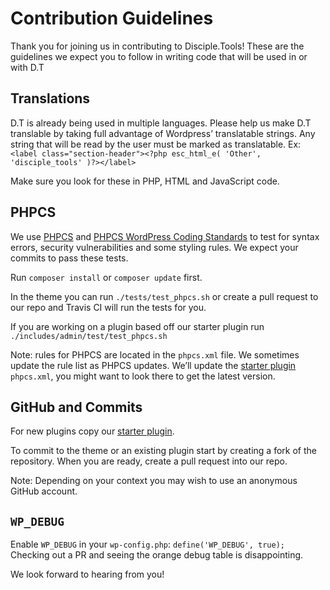 # Contribution Guidelines

Thank you for joining us in contributing to Disciple.Tools! These are the guidelines we expect you to follow in writing code that will be used in or with D.T

## Translations

D.T is already being used in multiple languages. Please help us make D.T translable by taking full advantage of Wordpress’ translatable strings. Any string that will be read by the user must be marked as translatable. Ex: `<label class="section-header"><?php esc_html_e( 'Other', 'disciple_tools' )?></label>`

Make sure you look for these in PHP, HTML and JavaScript code.

## PHPCS

We use [PHPCS](https://github.com/squizlabs/PHP_CodeSniffer) and [PHPCS WordPress Coding Standards](https://github.com/WordPress-Coding-Standards/WordPress-Coding-Standards) to test for syntax errors, security vulnerabilities and some styling rules. We expect your commits to pass these tests.

Run `composer install` or `composer update` first.

In the theme you can run `./tests/test_phpcs.sh` or create a pull request to our repo and Travis CI will run the tests for you.

If you are working on a plugin based off our starter plugin run `./includes/admin/test/test_phpcs.sh`

Note: rules for PHPCS are located in the `phpcs.xml` file. We sometimes update the rule list as PHPCS updates. We’ll update the [starter plugin](https://github.com/DiscipleTools/disciple-tools-starter-plugin) `phpcs.xml`, you might want to look there to get the latest version.

## GitHub and Commits

For new plugins copy our [starter plugin](https://github.com/DiscipleTools/disciple-tools-starter-plugin).

To commit to the theme or an existing plugin start by creating a fork of the repository. When you are ready, create a pull request into our repo.

Note: Depending on your context you may wish to use an anonymous GitHub account.

## `WP_DEBUG`

Enable `WP_DEBUG` in your `wp-config.php`: `define('WP_DEBUG', true);` Checking out a PR and seeing the orange debug table is disappointing.

We look forward to hearing from you!

